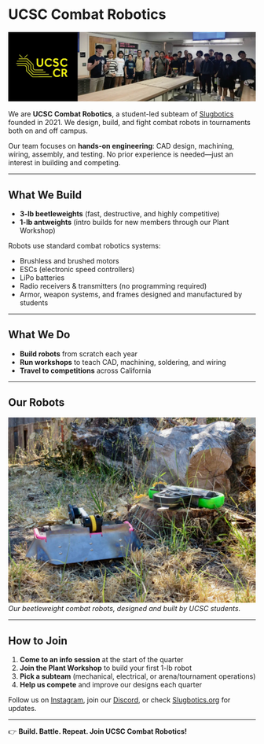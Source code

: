 # UCSC Combat Robotics  

![Photo of our team members](../assets/images/projects/cr/merged.webp)  


We are **UCSC Combat Robotics**, a student-led subteam of [Slugbotics](../index.md) founded in 2021. We design, build, and fight combat robots in tournaments both on and off campus.  

Our team focuses on **hands-on engineering**: CAD design, machining, wiring, assembly, and testing. No prior experience is needed—just an interest in building and competing.  

---

## What We Build  

- **3-lb beetleweights** (fast, destructive, and highly competitive)  
- **1-lb antweights** (intro builds for new members through our Plant Workshop)  

Robots use standard combat robotics systems:  
- Brushless and brushed motors  
- ESCs (electronic speed controllers)  
- LiPo batteries  
- Radio receivers & transmitters (no programming required)  
- Armor, weapon systems, and frames designed and manufactured by students  

---

## What We Do  

- **Build robots** from scratch each year  
- **Run workshops** to teach CAD, machining, soldering, and wiring  
- **Travel to competitions** across California  

---

## Our Robots  

![Photo of our beetleweight robots](../assets/images/projects/cr/beetleweights.webp)  
*Our beetleweight combat robots, designed and built by UCSC students.*  

---

## How to Join  

1. **Come to an info session** at the start of the quarter  
2. **Join the Plant Workshop** to build your first 1-lb robot  
3. **Pick a subteam** (mechanical, electrical, or arena/tournament operations)  
4. **Help us compete** and improve our designs each quarter  

Follow us on [Instagram](https://www.instagram.com/ucsccombatrobotics/), join our [Discord](http://discord.slugbotics.com/), or check [Slugbotics.org](../index.md) for updates.  

---

👉 **Build. Battle. Repeat. Join UCSC Combat Robotics!**
